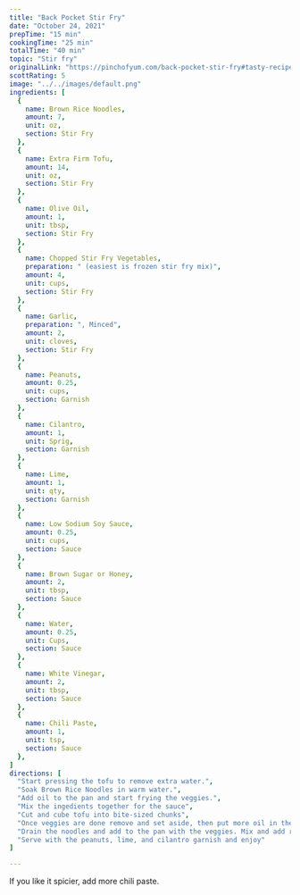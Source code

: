 ```yaml
---
title: "Back Pocket Stir Fry"
date: "October 24, 2021"
prepTime: "15 min" 
cookingTime: "25 min"
totalTime: "40 min"
topic: "Stir fry"
originalLink: "https://pinchofyum.com/back-pocket-stir-fry#tasty-recipes-39401-jump-target"
scottRating: 5
image: "../../images/default.png"
ingredients: [
  {
    name: Brown Rice Noodles,
    amount: 7,
    unit: oz,
    section: Stir Fry
  },
  {
    name: Extra Firm Tofu,
    amount: 14,
    unit: oz,
    section: Stir Fry
  },
  {
    name: Olive Oil,
    amount: 1,
    unit: tbsp,
    section: Stir Fry
  },
  {
    name: Chopped Stir Fry Vegetables,
    preparation: " (easiest is frozen stir fry mix)",
    amount: 4,
    unit: cups,
    section: Stir Fry
  },
  {
    name: Garlic,
    preparation: ", Minced",
    amount: 2,
    unit: cloves,
    section: Stir Fry
  },
  {
    name: Peanuts,
    amount: 0.25,
    unit: cups,
    section: Garnish
  },
  {
    name: Cilantro,
    amount: 1,
    unit: Sprig,
    section: Garnish 
  },
  {
    name: Lime,
    amount: 1,
    unit: qty,
    section: Garnish
  },
  {
    name: Low Sodium Soy Sauce,
    amount: 0.25,
    unit: cups,
    section: Sauce
  },
  {
    name: Brown Sugar or Honey,
    amount: 2,
    unit: tbsp,
    section: Sauce
  },
  {
    name: Water,
    amount: 0.25,
    unit: Cups,
    section: Sauce
  },
  {
    name: White Vinegar,
    amount: 2,
    unit: tbsp,
    section: Sauce
  },
  {
    name: Chili Paste,
    amount: 1,
    unit: tsp,
    section: Sauce
  },
]
directions: [
  "Start pressing the tofu to remove extra water.",
  "Soak Brown Rice Noodles in warm water.",
  "Add oil to the pan and start frying the veggies.",
  "Mix the ingedients together for the sauce",
  "Cut and cube tofu into bite-sized chunks",
  "Once veggies are done remove and set aside, then put more oil in the pan and fry tofu until golden brown. Add a bit of sauce at the end for flavor.",
  "Drain the noodles and add to the pan with the veggies. Mix and add remaining sauce. Cook until absorbed. Add back tofu.",
  "Serve with the peanuts, lime, and cilantro garnish and enjoy"
]

---
```


If you like it spicier, add more chili paste.